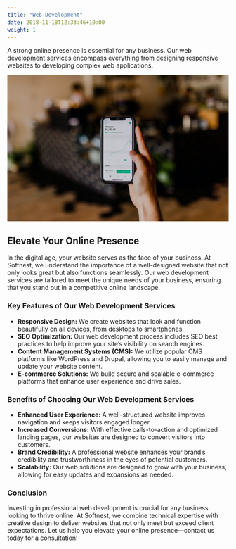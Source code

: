 ```yaml
---
title: "Web Development"
date: 2018-11-18T12:33:46+10:00
weight: 1
---
```


A strong online presence is essential for any business. Our web development services encompass everything from designing responsive websites to developing complex web applications.

![Accounting Services](/images/austin-distel-nGc5RT2HmF0-unsplash.jpg)

## Elevate Your Online Presence

In the digital age, your website serves as the face of your business. At Softnest, we understand the importance of a well-designed website that not only looks great but also functions seamlessly. Our web development services are tailored to meet the unique needs of your business, ensuring that you stand out in a competitive online landscape.

### Key Features of Our Web Development Services

- **Responsive Design:** We create websites that look and function beautifully on all devices, from desktops to smartphones.
- **SEO Optimization:** Our web development process includes SEO best practices to help improve your site’s visibility on search engines.
- **Content Management Systems (CMS):** We utilize popular CMS platforms like WordPress and Drupal, allowing you to easily manage and update your website content.
- **E-commerce Solutions:** We build secure and scalable e-commerce platforms that enhance user experience and drive sales.

### Benefits of Choosing Our Web Development Services

- **Enhanced User Experience:** A well-structured website improves navigation and keeps visitors engaged longer.
- **Increased Conversions:** With effective calls-to-action and optimized landing pages, our websites are designed to convert visitors into customers.
- **Brand Credibility:** A professional website enhances your brand’s credibility and trustworthiness in the eyes of potential customers.
- **Scalability:** Our web solutions are designed to grow with your business, allowing for easy updates and expansions as needed.

### Conclusion

Investing in professional web development is crucial for any business looking to thrive online. At Softnest, we combine technical expertise with creative design to deliver websites that not only meet but exceed client expectations. Let us help you elevate your online presence—contact us today for a consultation!